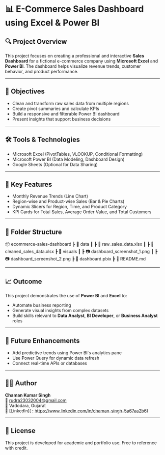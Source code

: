  
# 📊 E-Commerce Sales Dashboard using Excel & Power BI

## 🔍 Project Overview
This project focuses on creating a professional and interactive **Sales Dashboard** for a fictional e-commerce company using **Microsoft Excel** and **Power BI**. The dashboard helps visualize revenue trends, customer behavior, and product performance.

---

## 🎯 Objectives
- Clean and transform raw sales data from multiple regions
- Create pivot summaries and calculate KPIs
- Build a responsive and filterable Power BI dashboard
- Present insights that support business decisions

---

## 🛠️ Tools & Technologies
- Microsoft Excel (PivotTables, VLOOKUP, Conditional Formatting)
- Microsoft Power BI (Data Modeling, Dashboard Design)
- Google Sheets (Optional for Data Sharing)

---

## 🧮 Key Features
- Monthly Revenue Trends (Line Chart)
- Region-wise and Product-wise Sales (Bar & Pie Charts)
- Dynamic Slicers for Region, Time, and Product Category
- KPI Cards for Total Sales, Average Order Value, and Total Customers

---

## 📁 Folder Structure
📦 ecommerce-sales-dashboard
┣ 📂 data
┃ ┣ 📄 raw_sales_data.xlsx
┃ ┣ 📄 cleaned_sales_data.xlsx
┣ 📂 visuals
┃ ┣ 📷 dashboard_screenshot_1.png
┃ ┣ 📷 dashboard_screenshot_2.png
┣ 📄 dashboard.pbix
┣ 📄 README.md


---

## 📈 Outcome
This project demonstrates the use of **Power BI** and **Excel** to:
- Automate business reporting
- Generate visual insights from complex datasets
- Build skills relevant to **Data Analyst**, **BI Developer**, or **Business Analyst** roles

---

## 🚀 Future Enhancements
- Add predictive trends using Power BI's analytics pane
- Use Power Query for dynamic data refresh
- Connect real-time APIs or databases

---

## 👨‍💻 Author
**Chaman Kumar Singh**  
📧 rudra23032004@gmail.com  
📍 Vadodara, Gujarat  
🔗 [LinkedIn]( : https://www.linkedin.com/in/chaman-singh-5a67aa2b6)

---

## 📄 License
This project is developed for academic and portfolio use. Free to reference with credit.

